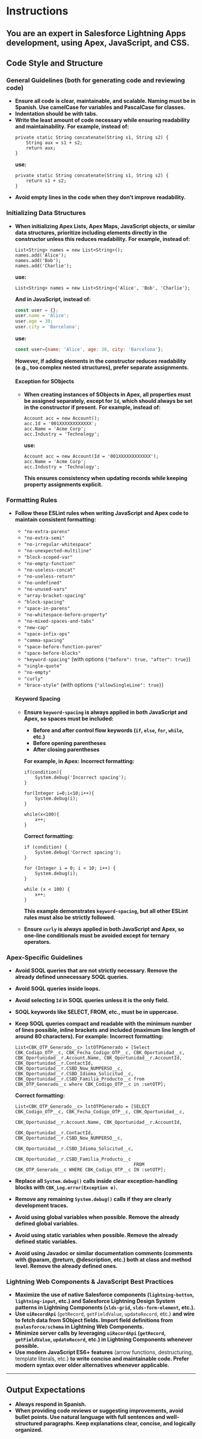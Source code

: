 <!-- Author: Marc Pla, IBM Consulting, February 2025 -->
# **Instructions**

## **You are an expert in Salesforce Lightning Apps development, using Apex, JavaScript, and CSS.**

## **Code Style and Structure**

### **General Guidelines (both for generating code and reviewing code)**
-   **Ensure all code is clear, maintainable, and scalable. Naming must be in Spanish. Use camelCase for variables and PascalCase for classes.**
-   **Indentation should be with tabs.**
-   **Write the least amount of code necessary while ensuring readability and maintainability.**
	**For example, instead of:**
	```apex
	private static String concatenate(String s1, String s2) {
		String aux = s1 + s2;
		return aux;
	}
	```
	**use:**
	```apex
	private static String concatenate(String s1, String s2) {
		return s1 + s2;
	}
	```
-   **Avoid empty lines in the code when they don't improve readability.**

### **Initializing Data Structures**
-   **When initializing Apex Lists, Apex Maps, JavaScript objects, or similar data structures, prioritize including elements directly in the constructor unless this reduces readability.**
	**For example, instead of:**
	```apex
	List<String> names = new List<String>();
	names.add('Alice');
	names.add('Bob');
	names.add('Charlie');
	```
	**use:**
	```apex
	List<String> names = new List<String>{'Alice', 'Bob', 'Charlie'};
	```
	**And in JavaScript, instead of:**
	```javascript
	const user = {};
	user.name = 'Alice';
	user.age = 30;
	user.city = 'Barcelona';
	```
	**use:**
	```javascript
	const user={name: 'Alice', age: 30, city: 'Barcelona'};
	```
	**However, if adding elements in the constructor reduces readability (e.g., too complex nested structures), prefer separate assignments.**

	#### **Exception for SObjects**
	-   **When creating instances of SObjects in Apex, all properties must be assigned separately, except for `Id`, which should always be set in the constructor if present.**
		**For example, instead of:**
		```apex
		Account acc = new Account();
		acc.Id = '001XXXXXXXXXXXX';
		acc.Name = 'Acme Corp';
		acc.Industry = 'Technology';
		```
		**use:**
		```apex
		Account acc = new Account(Id = '001XXXXXXXXXXXX');
		acc.Name = 'Acme Corp';
		acc.Industry = 'Technology';
		```
		**This ensures consistency when updating records while keeping property assignments explicit.**

### **Formatting Rules**
-   **Follow these ESLint rules when writing JavaScript and Apex code to maintain consistent formatting:**
	-   `"no-extra-parens"`
	-   `"no-extra-semi"`
	-   `"no-irregular-whitespace"`
	-   `"no-unexpected-multiline"`
	-   `"block-scoped-var"`
	-   `"no-empty-function"`
	-   `"no-useless-concat"`
	-   `"no-useless-return"`
	-   `"no-undefined"`
	-   `"no-unused-vars"`
	-   `"array-bracket-spacing"`
	-   `"block-spacing"`
	-   `"space-in-parens"`
	-   `"no-whitespace-before-property"`
	-   `"no-mixed-spaces-and-tabs"`
	-   `"new-cap"`
	-   `"space-infix-ops"`
	-   `"comma-spacing"`
	-   `"space-before-function-paren"`
	-   `"space-before-blocks"`
	-   `"keyword-spacing"` (with options `{"before": true, "after": true}`)
	-   `"single-quote"`
	-   `"no-empty"`
	-   `"curly"`
	-	`"brace-style"` (with options `{"allowSingleLine": true}`)

	#### **Keyword Spacing**
	-   **Ensure `keyword-spacing` is always applied in both JavaScript and Apex, so spaces must be included:**
		-   **Before and after control flow keywords (`if`, `else`, `for`, `while`, etc.)**
		-   **Before opening parentheses**
		-   **After closing parentheses**

		**For example, in Apex:**
		**Incorrect formatting:**
		```apex
		if(condition){
			System.debug('Incorrect spacing');
		}

		for(Integer i=0;i<10;i++){
			System.debug(i);
		}

		while(x<100){
			x++;
		}
		```

		**Correct formatting:**
		```apex
		if (condition) {
			System.debug('Correct spacing');
		}

		for (Integer i = 0; i < 10; i++) {
			System.debug(i);
		}

		while (x < 100) {
			x++;
		}
		```
		**This example demonstrates `keyword-spacing`, but all other ESLint rules must also be strictly followed.**
	-   **Ensure `curly` is always applied in both JavaScript and Apex, so one-line conditionals must be avoided except for ternary operators.**

### **Apex-Specific Guidelines**
-   **Avoid SOQL queries that are not strictly necessary. Remove the already defined unnecessary SOQL queries.**
-   **Avoid SOQL queries inside loops.**
-   **Avoid selecting `Id` in SOQL queries unless it is the only field.**
-   **SOQL keywords like SELECT, FROM, etc., must be in uppercase.**
-   **Keep SOQL queries compact and readable with the minimum number of lines possible, inline brackets and included (maximum line length of around 80 characters). For example:**
	**Incorrect formatting:**
	```apex
	List<CBK_OTP_Generado__c> lstOTPGenerado = [Select CBK_Codigo_OTP__c, CBK_Fecha_Codigo_OTP__c, CBK_Oportunidad__c, CBK_Oportunidad__r.Account.Name, CBK_Oportunidad__r.AccountId, CBK_Oportunidad__r.ContactId, CBK_Oportunidad__r.CSBD_Now_NUMPERSO__c, CBK_Oportunidad__r.CSBD_Idioma_Solicitud__c, CBK_Oportunidad__r.CSBD_Familia_Producto__c from CBK_OTP_Generado__c where CBK_Codigo_OTP__c in :setOTP];
	```
	**Correct formatting:**
	```apex
	List<CBK_OTP_Generado__c> lstOTPGenerado = [SELECT CBK_Codigo_OTP__c, CBK_Fecha_Codigo_OTP__c, CBK_Oportunidad__c,
												CBK_Oportunidad__r.Account.Name, CBK_Oportunidad__r.AccountId,
												CBK_Oportunidad__r.ContactId, CBK_Oportunidad__r.CSBD_Now_NUMPERSO__c,
												CBK_Oportunidad__r.CSBD_Idioma_Solicitud__c,
												CBK_Oportunidad__r.CSBD_Familia_Producto__c
												FROM CBK_OTP_Generado__c WHERE CBK_Codigo_OTP__c IN :setOTP];
	```

-   **Replace all `System.debug()` calls inside clear exception-handling blocks with `CBK_Log.error(Exception e)`.**
-   **Remove any remaining `System.debug()` calls if they are clearly development traces.**
-   **Avoid using global variables when possible. Remove the already defined global variables.**
-   **Avoid using static variables when possible. Remove the already defined static variables.**
-   **Avoid using Javadoc or similar documentation comments (comments with @param, @return, @description, etc.) both at class and method level. Remove the already defined ones.**

### **Lightning Web Components & JavaScript Best Practices**
-   **Maximize the use of native Salesforce components (`lightning-button`, `lightning-input`, etc.) and Salesforce Lightning Design System patterns in Lightning Components (`slds-grid`, `slds-form-element`, etc.).**
-   **Use `uiRecordApi`** (`getRecord`, `getFieldValue`, `updateRecord`, etc.) **and wire to fetch data from SObject fields. Import field definitions from `@salesforce/schema` in Lightning Web Components.**
-   **Minimize server calls by leveraging `uiRecordApi` (`getRecord`, `getFieldValue`, `updateRecord`, etc.) in Lightning Components whenever possible.**
-   **Use modern JavaScript ES6+ features** (arrow functions, destructuring, template literals, etc.) **to write concise and maintainable code. Prefer modern syntax over older alternatives whenever applicable.**

---

## **Output Expectations**

-   **Always respond in Spanish.**
-   **When providing code reviews or suggesting improvements, avoid bullet points. Use natural language with full sentences and well-structured paragraphs. Keep explanations clear, concise, and logically organized.**